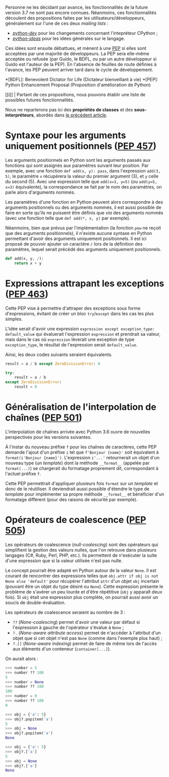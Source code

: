 Personne ne les décidant par avance, les fonctionnalités de la future version 3.7 ne sont pas encore connues.
Néanmoins, ces fonctionnalités découlent des propositions faites par les utilisateurs/développeurs, généralement sur l'une de ces deux *mailing lists* :

 - [*python-dev*](https://mail.python.org/mailman/listinfo/python-dev) pour les changements concernant l'intepréteur CPython ;
 - [*python-ideas*](https://mail.python.org/mailman/listinfo/python-ideas) pour les idées générales sur le langage.

Ces idées sont ensuite débattues, et mènent à une [PEP](https://www.python.org/dev/peps/) si elles sont acceptées par une majorité de développeurs.
La PEP sera elle-même acceptée ou refusée 
(par Guido, le BDFL, ou par un autre développeur si Guido est l'auteur de la PEP). En
l'absence de feuilles de route définies à l'avance, les PEP peuvent arriver
tard dans le cycle de développement.

*[BDFL]: Benevolent Dictator for Life (Dictateur bienveillant à vie)
*[PEP]: Python Enhancement Proposal (Proposition d'amélioration de Python)

[[i]]
| Partant de ces propositions, nous pouvons établir une liste de possibles futures fonctionnalités.

Nous ne reparlerons pas ici des **propriétés de classes** et des **sous-interpréteurs**, abordés dans [le précédent article](/articles/175/sortie-de-python-3-5/#4-ce-que-lon-peut-attendre-pour-la-version-3-6-1).

# Syntaxe pour les arguments uniquement positionnels ([PEP 457](https://www.python.org/dev/peps/pep-0457/))

Les arguments positionnels en Python sont les arguments passés aux fonctions qui sont assignés aux paramètres suivant leur position.
Par exemple, avec une fonction `def add(x, y): pass`, dans l'expression `add(3, 5)`, le paramètre `x` récupérera la valeur du premier argument (3), et `y` celle du second (5).
Avec une expression telle que `add(x=3, y=5)` (ou `add(y=5, x=3)` équivalente), la correspondance se fait par le nom des paramètres, on parle alors d'arguments nommés.

Les paramètres d'une fonction en Python peuvent alors correspondre à des arguments positionnels ou des arguments nommés,
il est aussi possible de faire en sorte qu'ils ne puissent être définis que *via* des arguments nommés (avec une fonction telle que `def add(*, x, y)` par exemple).

Néanmoins, bien que prévus par l'implémentation (la fonction `pow` ne reçoit que des arguments positionnels), il n'existe aucune syntaxe en Python permettant d'avoir des arguments uniquement positionnels.
Il est ici proposé de pouvoir ajouter un caractère `/` lors de la définition des paramètres, lequel serait précédé des arguments uniquement positionnels.

```python
def add(x, y, /):
    return x + y
```

# Expressions attrapant les exceptions ([PEP 463](https://www.python.org/dev/peps/pep-0463/))

Cette PEP vise à permettre d'attraper des exceptions sous forme d'expressions, évitant de créer un bloc `try`/`except` dans les cas les plus simples.

L'idée serait d'avoir une expression `expression except exception_type: default_value` qui évaluerait l'expression `expression` et prendrait sa valeur, mais dans le cas où `expression` lèverait une exception de type `exception_type`, le résultat de l'expression serait `default_value`.

Ainsi, les deux codes suivants seraient équivalents.

```python
result = a / b except ZeroDivisionError: 0
```

```python
try:
    result = a / b
except ZeroDivisionError:
    result = 0
```

# Généralisation de l'interpolation de chaînes ([PEP 501](https://www.python.org/dev/peps/pep-0501/))

L'interpolation de chaînes arrivée avec Python 3.6 ouvre de nouvelles perspectives pour les versions suivantes.

À l'instar du nouveau préfixe `f` pour les chaînes de caractères, cette PEP demande l'ajout d'un préfixe `i` tel que `f'Bonjour {name}'` soit équivalent à `format(i'Bonjour {name}')`.
L'expression `i'...'` retournerait un objet d'un nouveau type (un *template*) dont la méthode `__format__` (appelée par `format(...)`) se chargerait du formatage proprement dit, correspondant à l'actuel préfixe `f`.

Cette PEP permettrait d'appliquer plusieurs fois `format` sur un *template* et donc de le réutiliser.
Il deviendrait aussi possible d'étendre le type de *template* pour implémenter sa propre méthode `__format__` et bénéficier d'un formatage différent (pour des raisons de sécurité par exemple).

# Opérateurs de coalescence ([PEP 505](https://www.python.org/dev/peps/pep-0505/))

Les opérateurs de coalescence (*null-coalescing*) sont des opérateurs qui simplifient la gestion des valeurs nulles, que l'on retrouve dans plusieurs langages (C#, Ruby, Perl, PHP, etc.).
Ils permettent de n'exécuter la suite d'une expression que si la valeur utilisée n'est pas nulle.

Le concept pourrait être adapté en Python autour de la valeur `None`.
Il est courant de rencontrer des expressions telles que `obj.attr if obj is not None else 'default'` pour récupérer l'attribut `attr` d'un objet `obj` incertain (pouvant être un objet du type désiré ou `None`).
Cette expression présente le problème de s'avérer un peu lourde et d'être répétitive (`obj` y apparaît deux fois).
Si `obj` était une expression plus complète, on pourrait aussi avoir un soucis de double-évaluation.

Les opérateurs de coalescence seraient au nombre de 3 :

 -  `??` (*None-coalescing*) permet d'avoir une valeur par défaut si l'expression à gauche de l'opérateur s'évalue à `None` ;
 -  `?.` (*None-aware attribute access*) permet de n'accéder à l'attribut d'un objet que si cet objet n'est pas `None` (comme dans l'exemple plus haut) ;
 -  `?.[]` (*None-aware indexing*) permet de faire de même lors de l'accès aux éléments d'un conteneur (`container[...]`).

On aurait alors :

```python
>>> number = 5
>>> number ?? 100
5
>>> number = None
>>> number ?? 100
100
>>> number = 0
>>> number ?? 100
0

>>> obj = {'a': 5}
>>> obj?.popitem('a')
5
>>> obj = None
>>> obj?.popitem('a')
None

>>> obj = {'a': 5}
>>> obj?.['a']
5
>>> obj = None
>>> obj?.['a']
None
```
